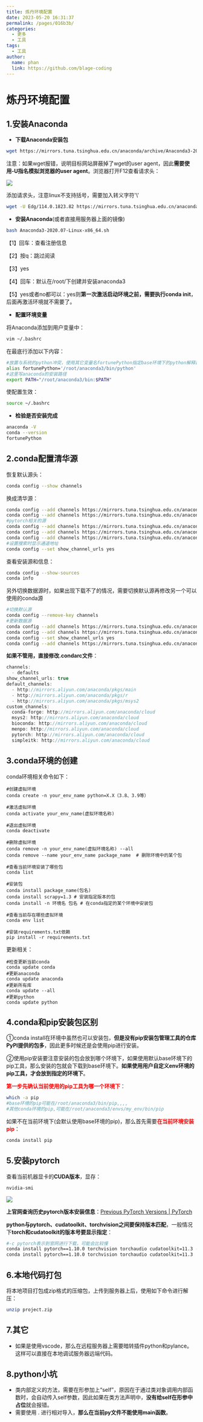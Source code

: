 ```yaml
---
title: 炼丹环境配置
date: 2023-05-20 16:31:37
permalink: /pages/016b3b/
categories:
  - 更多
  - 工具
tags:
  - 工具
author: 
  name: phan
  link: https://github.com/blage-coding
---
```

# 炼丹环境配置

## 1.安装Anaconda

- **下载Anaconda安装包**

```bash
wget https://mirrors.tuna.tsinghua.edu.cn/anaconda/archive/Anaconda3-2020.07-Linux-x86_64.sh
```

注意：如果wget报错，说明目标网站屏蔽掉了wget的user agent，因此**需要使用-U指名模拟浏览器的user agent**。浏览器打开F12查看请求头：

![](https://jsd.cdn.zzko.cn/gh/blage-coding/picx-images-hosting@master/20230720/image.6fi7578hb5s.png)

添加请求头，注意linux不支持括号，需要加入转义字符'\\'

```bash
wget -U Edg/114.0.1823.82 https://mirrors.tuna.tsinghua.edu.cn/anaconda/archive/Anaconda3-2020.07-Linux-x86_64.sh
```

- **安装Anaconda**(或者直接用服务器上面的镜像)

```bash
bash Anaconda3-2020.07-Linux-x86_64.sh
```

【1】回车：查看注册信息

【2】按q：跳过阅读

【3】yes

【4】回车：默认在/root/下创建并安装anaconda3

【5】yes或者no都可以：yes则**第一次激活启动环境之前，需要执行conda init**，后面再激活环境就不需要了。

- **配置环境变量**

将Anaconda添加到用户变量中：

```bash
vim ~/.bashrc
```

在最底行添加以下内容：

```bash
#放置与系统的python冲突，使用其它变量名fortunePython指定base环境下的python解释器
alias fortunePython='/root/anaconda3/bin/python'   
#这里写anaconda的安装路径
export PATH="/root/anaconda3/bin:$PATH"
```

使配置生效：

```bash
source ~/.bashrc
```

- **检验是否安装完成**

```bash
anaconda -V
conda --version
fortunePython
```

## 2.conda配置清华源

恢复默认源头：

```bash
conda config --show channels
```

换成清华源：

```bash
conda config --add channels https://mirrors.tuna.tsinghua.edu.cn/anaconda/pkgs/free/
conda config --add channels https://mirrors.tuna.tsinghua.edu.cn/anaconda/pkgs/main/
#pytorch相关的源
conda config --add channels https://mirrors.tuna.tsinghua.edu.cn/anaconda/cloud/msys2/
conda config --add channels https://mirrors.tuna.tsinghua.edu.cn/anaconda/cloud/conda-forge/
conda config --add channels https://mirrors.tuna.tsinghua.edu.cn/anaconda/cloud/pytorch/
#设置搜索时显示通道地址
conda config --set show_channel_urls yes
```

查看安装源和信息：

```bash
conda config --show-sources
conda info
```

另外切换数据源时，如果出现下载不了的情况，需要切换默认源再修改另一个可以使用的conda源

```bash
#切换默认源
conda config --remove-key channels
#更新数据源
conda config --add channels https://mirrors.tuna.tsinghua.edu.cn/anaconda/pkgs/free/
conda config --add channels https://mirrors.tuna.tsinghua.edu.cn/anaconda/pkgs/main/
conda config --set show_channel_urls yes
conda config --add channels https://mirrors.tuna.tsinghua.edu.cn/anaconda/cloud/pytorch/
```

**如果不管用，直接修改.condarc文件**：

```java
channels:
  - defaults
show_channel_urls: true
default_channels:
  - http://mirrors.aliyun.com/anaconda/pkgs/main
  - http://mirrors.aliyun.com/anaconda/pkgs/r
  - http://mirrors.aliyun.com/anaconda/pkgs/msys2
custom_channels:
  conda-forge: http://mirrors.aliyun.com/anaconda/cloud
  msys2: http://mirrors.aliyun.com/anaconda/cloud
  bioconda: http://mirrors.aliyun.com/anaconda/cloud
  menpo: http://mirrors.aliyun.com/anaconda/cloud
  pytorch: http://mirrors.aliyun.com/anaconda/cloud
  simpleitk: http://mirrors.aliyun.com/anaconda/cloud
```

## 3.conda环境的创建

conda环境相关命令如下：

```
#创建虚拟环境
conda create -n your_env_name python=X.X（3.8、3.9等）

#激活虚拟环境
conda activate your_env_name(虚拟环境名称)

#退出虚拟环境
conda deactivate 

#删除虚拟环境
conda remove -n your_env_name(虚拟环境名称) --all
conda remove --name your_env_name package_name  # 删除环境中的某个包

#查看当前环境安装了哪些包
conda list

#安装包
conda install package_name(包名)
conda install scrapy=1.3 # 安装指定版本的包
conda install -n 环境名 包名 # 在conda指定的某个环境中安装包

#查看当前存在哪些虚拟环境
conda env list 

#安装requirements.txt依赖
pip install -r requirements.txt
```

更新相关：

```
#检查更新当前conda
conda update conda
#更新anaconda
conda update anaconda
#更新所有库
conda update --all
#更新python
conda update python
```

## 4.conda和pip安装包区别

①conda install在环境中虽然也可以安装包，**但是没有pip安装包管理工具的仓库PyPI提供的包多**，因此更多时候还是会使用pip进行安装。

②使用pip安装要注意安装的包会放到哪个环境下，如果使用默认base环境下的pip工具，那么安装的包就会下载到base环境下。**如果使用用户自定义env环境的pip工具，才会放到指定的环境下**。

<font color="red">**第一步先确认当前使用的pip工具为哪一个环境下**</font>：

```bash
which -a pip
#base环境的pip可能在/root/anaconda3/bin/pip,,,,
#其他conda环境的pip,可能在/root/anaconda3/envs/my_env/bin/pip
```

如果不在当前环境下(会默认使用base环境的pip)，那么首先需要<font color="red">**在当前环境安装pip**</font>：

```bash
conda install pip
```

## 5.安装pytorch

查看当前机器显卡的**CUDA版本**，显存：

```bash
nvidia-smi
```

![](https://jsd.cdn.zzko.cn/gh/blage-coding/picx-images-hosting@master/20230722/image.777216bh9bc0.webp)

**上官网查询历史pytorch版本安装信息**：[Previous PyTorch Versions | PyTorch](https://pytorch.org/get-started/previous-versions/)

**python与pytorch、cudatoolkit、torchvision之间要保持版本匹配**，一般情况下**torch和cudatoolkit的版本号要显示指定**：

```bash
#-c pytorch表示到官网进行下载，可能会比较慢
conda install pytorch==1.10.0 torchvision torchaudio cudatoolkit=11.3 -c pytorch
conda install pytorch==1.10.0 torchvision torchaudio cudatoolkit=11.3 
```

## 6.本地代码打包

将本地项目打包成zip格式的压缩包，上传到服务器上后，使用如下命令进行解压：

```bash
unzip project.zip
```



## 7.其它

- 如果是使用vscode，那么在远程服务器上需要暗转插件python和pylance。这样可以直接在本地调试服务器远端代码。

## 8.python小坑

- 类内部定义的方法，需要在形参加上“self”，原因在于通过类对象调用内部函数时，会自动传入self参数，因此如果在类方法声明中，**没有给self在形参中占位**就会报错。
- 需要使用 . 进行相对导入，**那么在当前py文件不能使用main函数**。